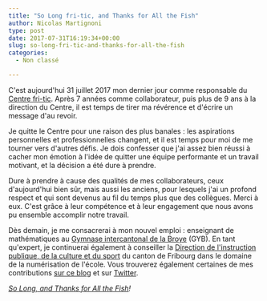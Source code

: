 ```yaml
---
title: "So Long fri-tic, and Thanks for All the Fish"
author: Nicolas Martignoni
type: post
date: 2017-07-31T16:19:34+00:00
slug: so-long-fri-tic-and-thanks-for-all-the-fish
categories:
  - Non classé

---
```

C'est aujourd'hui 31 juillet 2017 mon dernier jour comme responsable du [Centre fri-tic][1]. Après 7 années comme collaborateur, puis plus de 9 ans à la direction du Centre, il est temps de tirer ma révérence et d'écrire un message d'au revoir.

Je quitte le Centre pour une raison des plus banales : les aspirations personnelles et professionnelles changent, et il est temps pour moi de me tourner vers d'autres défis. Je dois confesser que j'ai assez bien réussi à cacher mon émotion à l'idée de quitter une équipe performante et un travail motivant, et la décision a été dure à prendre.

Dure à prendre à cause des qualités de mes collaborateurs, ceux d'aujourd'hui bien sûr, mais aussi les anciens, pour lesquels j'ai un profond respect et qui sont devenus au fil du temps plus que des collègues. Merci à eux. C'est grâce à leur compétence et à leur engagement que nous avons pu ensemble accomplir notre travail.

Dès demain, je me consacrerai à mon nouvel emploi : enseignant de mathématiques au [Gymnase intercantonal de la Broye][2] (GYB). En tant qu'expert, je continuerai également à conseiller la [Direction de l'instruction publique, de la culture et du sport][3] du canton de Fribourg dans le domaine de la numérisation de l'école. Vous trouverez également certaines de mes contributions [sur ce blog][4] et sur [Twitter][5].

_[So Long, and Thanks for All the Fish][6]!_

 [1]: https://www.fri-tic.ch/
 [2]: https://www.gyb.ch/
 [3]: http://www.fr.ch/dics
 [4]: https://blog.martignoni.net/
 [5]: https://twitter.com/nmartignoni
 [6]: https://en.wikipedia.org/wiki/Phrases_from_The_Hitchhiker%27s_Guide_to_the_Galaxy#So_Long.2C_and_Thanks_for_All_the_Fish

<!--more-->
